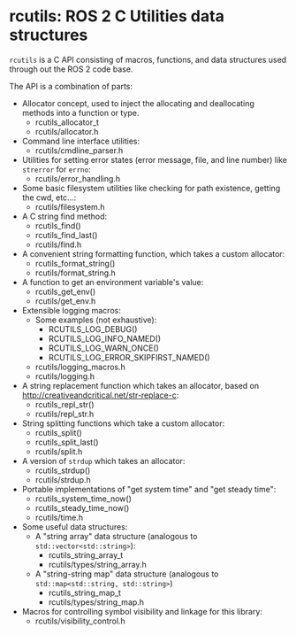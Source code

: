 # rcutils: ROS 2 C Utilities data structures

`rcutils` is a C API consisting of macros, functions, and data structures used through out the ROS 2 code base.

The API is a combination of parts:

- Allocator concept, used to inject the allocating and deallocating methods into a function or type.
  - rcutils_allocator_t
  - rcutils/allocator.h
- Command line interface utilities:
  - rcutils/cmdline_parser.h
- Utilities for setting error states (error message, file, and line number) like `strerror` for `errno`:
  - rcutils/error_handling.h
- Some basic filesystem utilities like checking for path existence, getting the cwd, etc...:
  - rcutils/filesystem.h
- A C string find method:
  - rcutils_find()
  - rcutils_find_last()
  - rcutils/find.h
- A convenient string formatting function, which takes a custom allocator:
  - rcutils_format_string()
  - rcutils/format_string.h
- A function to get an environment variable's value:
  - rcutils_get_env()
  - rcutils/get_env.h
- Extensible logging macros:
  - Some examples (not exhaustive):
    - RCUTILS_LOG_DEBUG()
    - RCUTILS_LOG_INFO_NAMED()
    - RCUTILS_LOG_WARN_ONCE()
    - RCUTILS_LOG_ERROR_SKIPFIRST_NAMED()
  - rcutils/logging_macros.h
  - rcutils/logging.h
- A string replacement function which takes an allocator, based on http://creativeandcritical.net/str-replace-c:
  - rcutils_repl_str()
  - rcutils/repl_str.h
- String splitting functions which take a custom allocator:
  - rcutils_split()
  - rcutils_split_last()
  - rcutils/split.h
- A version of `strdup` which takes an allocator:
  - rcutils_strdup()
  - rcutils/strdup.h
- Portable implementations of "get system time" and "get steady time":
  - rcutils_system_time_now()
  - rcutils_steady_time_now()
  - rcutils/time.h
- Some useful data structures:
  - A "string array" data structure (analogous to `std::vector<std::string>`):
    - rcutils_string_array_t
    - rcutils/types/string_array.h
  - A "string-string map" data structure (analogous to `std::map<std::string, std::string>`)
    - rcutils_string_map_t
    - rcutils/types/string_map.h
- Macros for controlling symbol visibility and linkage for this library:
  - rcutils/visibility_control.h
